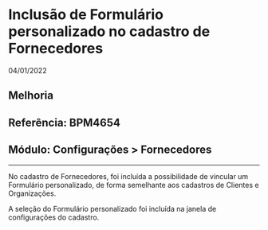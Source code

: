 # Inclusão de Formulário personalizado no cadastro de Fornecedores
04/01/2022
## Melhoria
## Referência: BPM4654
## Módulo: Configurações > Fornecedores
***

No cadastro de Fornecedores, foi incluída a possibilidade de vincular um Formulário personalizado, de forma semelhante aos cadastros de Clientes e Organizações.

A seleção do Formulário personalizado foi incluída na janela de configurações do cadastro.
